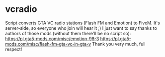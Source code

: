 # vcradio
Script converts GTA VC radio stations (Flash FM and Emotion) to FiveM. It's server-side, so everyone who join will hear it ;)
I just want to say thanks to authors of those mods (without them there'll be no script so):
  https://pl.gta5-mods.com/misc/emotion-98-3
  https://pl.gta5-mods.com/misc/flash-fm-gta-vc-in-gta-v
Thank you very much, full respect!
